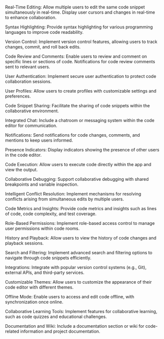 Real-Time Editing:
Allow multiple users to edit the same code snippet simultaneously in real-time.
Display user cursors and changes in real-time to enhance collaboration.

Syntax Highlighting:
Provide syntax highlighting for various programming languages to improve code readability.

Version Control:
Implement version control features, allowing users to track changes, commit, and roll back edits.

Code Review and Comments:
Enable users to review and comment on specific lines or sections of code.
Notifications for code review comments sent to relevant users.

User Authentication:
Implement secure user authentication to protect code collaboration sessions.

User Profiles:
Allow users to create profiles with customizable settings and preferences.

Code Snippet Sharing:
Facilitate the sharing of code snippets within the collaborative environment.

Integrated Chat:
Include a chatroom or messaging system within the code editor for communication.

Notifications:
Send notifications for code changes, comments, and mentions to keep users informed.

Presence Indicators:
Display indicators showing the presence of other users in the code editor.

Code Execution:
Allow users to execute code directly within the app and view the output.

Collaborative Debugging:
Support collaborative debugging with shared breakpoints and variable inspection.

Intelligent Conflict Resolution:
Implement mechanisms for resolving conflicts arising from simultaneous edits by multiple users.

Code Metrics and Insights:
Provide code metrics and insights such as lines of code, code complexity, and test coverage.

Role-Based Permissions:
Implement role-based access control to manage user permissions within code rooms.

History and Playback:
Allow users to view the history of code changes and playback sessions.

Search and Filtering:
Implement advanced search and filtering options to navigate through code snippets efficiently.

Integrations:
Integrate with popular version control systems (e.g., Git), external APIs, and third-party services.

Customizable Themes:
Allow users to customize the appearance of their code editor with different themes.

Offline Mode:
Enable users to access and edit code offline, with synchronization once online.

Collaborative Learning Tools:
Implement features for collaborative learning, such as code quizzes and educational challenges.

Documentation and Wiki:
Include a documentation section or wiki for code-related information and project documentation.